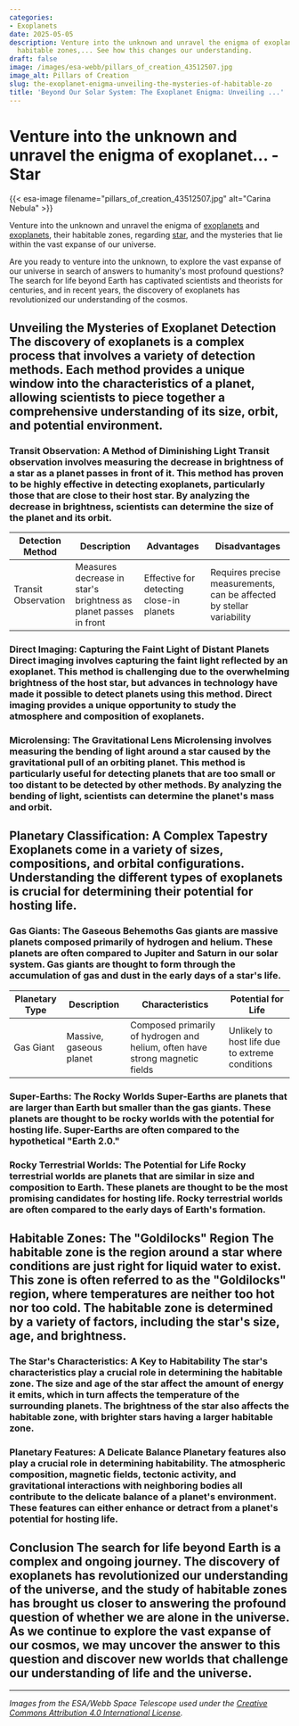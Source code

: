 ```yaml
---
categories:
- Exoplanets
date: 2025-05-05
description: Venture into the unknown and unravel the enigma of exoplanets, their
  habitable zones,... See how this changes our understanding.
draft: false
image: /images/esa-webb/pillars_of_creation_43512507.jpg
image_alt: Pillars of Creation
slug: the-exoplanet-enigma-unveiling-the-mysteries-of-habitable-zo
title: 'Beyond Our Solar System: The Exoplanet Enigma: Unveiling ...'
---
```


# Venture into the unknown and unravel the enigma of exoplanet... - Star
{{< esa-image filename="pillars_of_creation_43512507.jpg" alt="Carina Nebula" >}}



Venture into the unknown and unravel the enigma of [exoplanets](/blog/exoplanets-and-the-search-for-life-beyond-earth) and [exoplanets](/blog/the-elusive-allure-of-exoplanets-and-the-quest-for-a-new-ear), their habitable zones, regarding [star](/blog/discovering-new-worlds-nasas-quest-for-exoplanets-and-the-se), and the mysteries that lie within the vast expanse of our universe.

Are you ready to venture into the unknown, to explore the vast expanse of our universe in search of answers to humanity's most profound questions? The search for life beyond Earth has captivated scientists and theorists for centuries, and in recent years, the discovery of exoplanets has revolutionized our understanding of the cosmos.

 ## Unveiling the Mysteries of Exoplanet Detection The discovery of exoplanets is a complex process that involves a variety of detection methods. Each method provides a unique window into the characteristics of a planet, allowing scientists to piece together a comprehensive understanding of its size, orbit, and potential environment.

 ### Transit Observation: A Method of Diminishing Light Transit observation involves measuring the decrease in brightness of a star as a planet passes in front of it. This method has proven to be highly effective in detecting exoplanets, particularly those that are close to their host star. By analyzing the decrease in brightness, scientists can determine the size of the planet and its orbit.

 | Detection Method | Description | Advantages | Disadvantages |
| --- | --- | --- | --- |
| Transit Observation | Measures decrease in star's brightness as planet passes in front | Effective for detecting close-in planets | Requires precise measurements, can be affected by stellar variability | ### Radial Velocity: The Wobbling Star Radial velocity involves measuring the star's wobbling motion caused by the gravitational pull of an orbiting planet. This method is particularly useful for detecting planets that are too far away from their host star to be detected by transit observation. By analyzing the star's wobbling motion, scientists can determine the planet's mass and orbit.

 ### Direct Imaging: Capturing the Faint Light of Distant Planets Direct imaging involves capturing the faint light reflected by an exoplanet. This method is challenging due to the overwhelming brightness of the host star, but advances in technology have made it possible to detect planets using this method. Direct imaging provides a unique opportunity to study the atmosphere and composition of exoplanets.

 ### Microlensing: The Gravitational Lens Microlensing involves measuring the bending of light around a star caused by the gravitational pull of an orbiting planet. This method is particularly useful for detecting planets that are too small or too distant to be detected by other methods. By analyzing the bending of light, scientists can determine the planet's mass and orbit.

 ## Planetary Classification: A Complex Tapestry Exoplanets come in a variety of sizes, compositions, and orbital configurations. Understanding the different types of exoplanets is crucial for determining their potential for hosting life.

 ### Gas Giants: The Gaseous Behemoths Gas giants are massive planets composed primarily of hydrogen and helium. These planets are often compared to Jupiter and Saturn in our solar system. Gas giants are thought to form through the accumulation of gas and dust in the early days of a star's life.

 | Planetary Type | Description | Characteristics | Potential for Life |
| --- | --- | --- | --- |
| Gas Giant | Massive, gaseous planet | Composed primarily of hydrogen and helium, often have strong magnetic fields | Unlikely to host life due to extreme conditions | ### Ice Giants: The Icy Worlds Ice giants are planets composed primarily of water, ammonia, and methane ices. These planets are often compared to Uranus and Neptune in our solar system. Ice giants are thought to form through the accumulation of ices in the early days of a star's life.

 ### Super-Earths: The Rocky Worlds Super-Earths are planets that are larger than Earth but smaller than the gas giants. These planets are thought to be rocky worlds with the potential for hosting life. Super-Earths are often compared to the hypothetical "Earth 2.0."

 ### Rocky Terrestrial Worlds: The Potential for Life Rocky terrestrial worlds are planets that are similar in size and composition to Earth. These planets are thought to be the most promising candidates for hosting life. Rocky terrestrial worlds are often compared to the early days of Earth's formation.

 ## Habitable Zones: The "Goldilocks" Region The habitable zone is the region around a star where conditions are just right for liquid water to exist. This zone is often referred to as the "Goldilocks" region, where temperatures are neither too hot nor too cold. The habitable zone is determined by a variety of factors, including the star's size, age, and brightness.

 ### The Star's Characteristics: A Key to Habitability The star's characteristics play a crucial role in determining the habitable zone. The size and age of the star affect the amount of energy it emits, which in turn affects the temperature of the surrounding planets. The brightness of the star also affects the habitable zone, with brighter stars having a larger habitable zone.

 ### Planetary Features: A Delicate Balance Planetary features also play a crucial role in determining habitability. The atmospheric composition, magnetic fields, tectonic activity, and gravitational interactions with neighboring bodies all contribute to the delicate balance of a planet's environment. These features can either enhance or detract from a planet's potential for hosting life.

 ## Conclusion The search for life beyond Earth is a complex and ongoing journey. The discovery of exoplanets has revolutionized our understanding of the universe, and the study of habitable zones has brought us closer to answering the profound question of whether we are alone in the universe. As we continue to explore the vast expanse of our cosmos, we may uncover the answer to this question and discover new worlds that challenge our understanding of life and the universe.

---

*Images from the ESA/Webb Space Telescope used under the [Creative Commons Attribution 4.0 International License](https://creativecommons.org/licenses/by/4.0).*